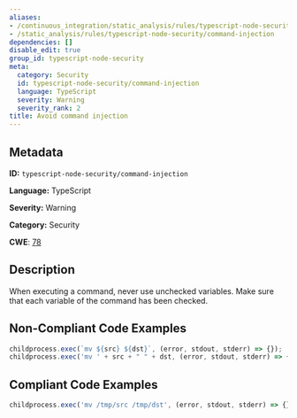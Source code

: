 ```yaml
---
aliases:
- /continuous_integration/static_analysis/rules/typescript-node-security/command-injection
- /static_analysis/rules/typescript-node-security/command-injection
dependencies: []
disable_edit: true
group_id: typescript-node-security
meta:
  category: Security
  id: typescript-node-security/command-injection
  language: TypeScript
  severity: Warning
  severity_rank: 2
title: Avoid command injection
---
```

<!--  SOURCED FROM https://github.com/DataDog/datadog-static-analyzer-rule-docs -->


## Metadata
**ID:** `typescript-node-security/command-injection`

**Language:** TypeScript

**Severity:** Warning

**Category:** Security

**CWE**: [78](https://cwe.mitre.org/data/definitions/78.html)

## Description
When executing a command, never use unchecked variables. Make sure that each variable of the command has been checked.

## Non-Compliant Code Examples
```typescript
childprocess.exec(`mv ${src} ${dst}`, (error, stdout, stderr) => {});
childprocess.exec('mv ' + src + " " + dst, (error, stdout, stderr) => {});
```

## Compliant Code Examples
```typescript
childprocess.exec('mv /tmp/src /tmp/dst', (error, stdout, stderr) => {});
```
